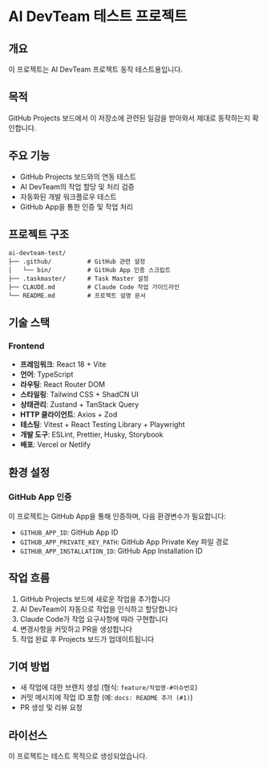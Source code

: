 # AI DevTeam 테스트 프로젝트

## 개요
이 프로젝트는 AI DevTeam 프로젝트 동작 테스트용입니다.

## 목적
GitHub Projects 보드에서 이 저장소에 관련된 일감을 받아와서 제대로 동작하는지 확인합니다.

## 주요 기능
- GitHub Projects 보드와의 연동 테스트
- AI DevTeam의 작업 할당 및 처리 검증
- 자동화된 개발 워크플로우 테스트
- GitHub App을 통한 인증 및 작업 처리

## 프로젝트 구조
```
ai-devteam-test/
├── .github/          # GitHub 관련 설정
│   └── bin/          # GitHub App 인증 스크립트
├── .taskmaster/      # Task Master 설정
├── CLAUDE.md         # Claude Code 작업 가이드라인
└── README.md         # 프로젝트 설명 문서
```

## 기술 스택

### Frontend
- **프레임워크**: React 18 + Vite
- **언어**: TypeScript
- **라우팅**: React Router DOM
- **스타일링**: Tailwind CSS + ShadCN UI
- **상태관리**: Zustand + TanStack Query
- **HTTP 클라이언트**: Axios + Zod
- **테스팅**: Vitest + React Testing Library + Playwright
- **개발 도구**: ESLint, Prettier, Husky, Storybook
- **배포**: Vercel or Netlify

## 환경 설정

### GitHub App 인증
이 프로젝트는 GitHub App을 통해 인증하며, 다음 환경변수가 필요합니다:
- `GITHUB_APP_ID`: GitHub App ID
- `GITHUB_APP_PRIVATE_KEY_PATH`: GitHub App Private Key 파일 경로
- `GITHUB_APP_INSTALLATION_ID`: GitHub App Installation ID

## 작업 흐름
1. GitHub Projects 보드에 새로운 작업을 추가합니다
2. AI DevTeam이 자동으로 작업을 인식하고 할당합니다
3. Claude Code가 작업 요구사항에 따라 구현합니다
4. 변경사항을 커밋하고 PR을 생성합니다
5. 작업 완료 후 Projects 보드가 업데이트됩니다

## 기여 방법
- 새 작업에 대한 브랜치 생성 (형식: `feature/작업명-#이슈번호`)
- 커밋 메시지에 작업 ID 포함 (예: `docs: README 추가 (#1)`)
- PR 생성 및 리뷰 요청

## 라이선스
이 프로젝트는 테스트 목적으로 생성되었습니다.